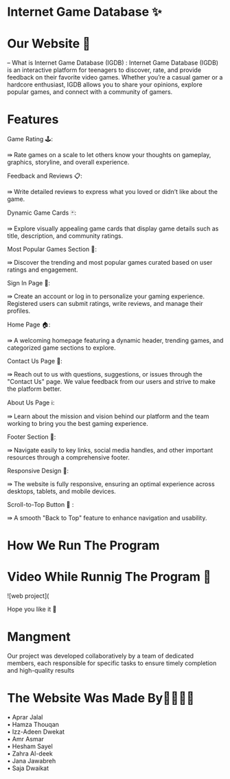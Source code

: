  # Internet Game Database  ✨
 
 # Our Website 🔮
 – What is  Internet Game Database (IGDB)  : 
 Internet Game Database (IGDB) is an interactive platform for teenagers to discover, rate, and provide feedback on their favorite video games. Whether you’re a casual gamer or a hardcore enthusiast, IGDB allows you to share your opinions, explore popular games, and connect with a community of gamers.


# Features 
Game Rating 🕹️:

⇛ Rate games on a scale to let others know your thoughts on gameplay, graphics, storyline, and overall experience.

Feedback and Reviews 📋:

⇛ Write detailed reviews to express what you loved or didn’t like about the game.

Dynamic Game Cards 🃏:

⇛ Explore visually appealing game cards that display game details such as title, description, and community ratings.
 
Most Popular Games Section 🌟:

⇛ Discover the trending and most popular games curated based on user ratings and engagement.

Sign In Page 🔮:

⇛ Create an account or log in to personalize your gaming experience. Registered users can submit ratings, write reviews, and manage their profiles.

Home Page 🏠:

⇛ A welcoming homepage featuring a dynamic header, trending games, and categorized game sections to explore.

Contact Us Page 📲:

⇛ Reach out to us with questions, suggestions, or issues through the "Contact Us" page. We value feedback from our users and strive to make the platform better.

About Us Page ℹ️:

⇛ Learn about the mission and vision behind our platform and the team working to bring you the best gaming experience.

Footer Section 📌:

⇛ Navigate easily to key links, social media handles, and other important resources through a comprehensive footer.

Responsive Design 🎈:

⇛ The website is fully responsive, ensuring an optimal experience across desktops, tablets, and mobile devices.

Scroll-to-Top Button 🔼 :

⇛ A smooth "Back to Top" feature to enhance navigation and usability.


# How We  Run The Program 



# Video While Runnig The Program 🎥
![web project](


Hope you like it 🎇


# Mangment 
Our project was developed collaboratively by a team of dedicated members, each responsible for specific tasks to ensure timely completion and high-quality results

# The Website Was Made By👨‍💻👩‍💻
• Aprar Jalal  
• Hamza Thouqan  
• Izz-Adeen Dwekat  
• Amr Asmar  
• Hesham Sayel  
• Zahra Al-deek  
• Jana Jawabreh  
• Saja Dwaikat


